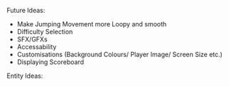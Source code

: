 Future Ideas:

- Make Jumping Movement more Loopy and smooth
- Difficulty Selection
- SFX/GFXs
- Accessability
- Customisations (Background Colours/ Player Image/ Screen Size etc.)
- Displaying Scoreboard

Entity Ideas:


